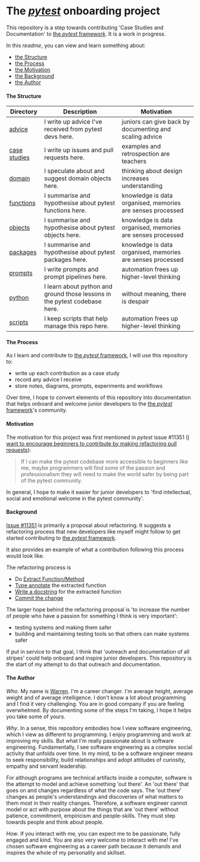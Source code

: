 # The [*pytest*](https://docs.pytest.org/) onboarding project

This repository is a step towards contributing 'Case Studies and Documentation' to [the *pytest* framework](https://docs.pytest.org/). It is a work in progress. 

In this *readme*, you can view and learn something about:
- [the Structure](#the-structure) 
- [the Process](#the-process)
- [the Motivation](#motivation)
- [the Background](#background)
- [the Author](#the-author)

#### The Structure

| Directory  | Description | Motivation | 
| ---- | --- | --- |
|[advice](/advice/README.md)| I write up advice I've received from pytest devs here.    | juniors can give back by documenting and scaling advice|
|[case studies](/case_studies/README.md)| I write up issues and pull requests here.    | examples and retrospection are teachers|
|[domain](/domain/README.md)| I speculate about and suggest domain objects here.    | thinking about design increases understanding |Domain-Driven Design |
|[functions](/functions/README.md)| I summarise and hypothesise about pytest functions here. | knowledge is data organised, memories are senses processed  |
|[objects](/objects/README.md)| I summarise and hypothesise about pytest objects here. | knowledge is data organised, memories are senses processed  |
|[packages](/packages/README.md)| I summarise and hypothesise about pytest packages here. | knowledge is data organised, memories are senses processed  |
|[prompts](/prompts/README.md)| I write prompts and prompt pipelines here.    | automation frees up higher-level thinking  |
|[python](/python/README.md) | I learn about python and ground those lessons in the pytest codebase here. | without meaning, there is despair | 
|[scripts](/scripts/README.md)| I keep scripts that help manage this repo here. | automation frees up higher-level thinking |

#### The Process
As I learn and contribute to [the *pytest* framework](https://docs.pytest.org/), I will use this repository to:
- write up each contribution as a case study
- record any advice I receive
- store notes, diagrams, prompts, experiments and workflows

Over time, I hope to convert elements of this repository into documentation that helps onboard and welcome junior developers to the [the *pytest* framework](https://docs.pytest.org/)'s community. 

#### Motivation
The motivation for this project was first mentioned in *pytest* issue #11351 ([I want to encourage beginners to contribute by making refactoring pull requests](https://github.com/pytest-dev/pytest/issues/11351)):

> If I can make the pytest codebase more accessible to beginners like me, maybe programmers will find some of the passion and professionalism they will need to make the world safer by being part of the pytest community.

In general, I hope to make it easier for junior developers to 'find intellectual, social and emotional welcome in the pytest community'. 

#### Background 
[Issue #11351](https://github.com/pytest-dev/pytest/issues/11351) is primarily a proposal about refactoring. It suggests a refactoring process that new developers like myself might follow to get started contributing to [the *pytest* framework](https://docs.pytest.org/). 

It also provides an example of what a contribution following this process would look like. 

The refactoring process is

- Do [Extract Function/Method](https://refactoring.com/catalog/extractFunction.html) <br>
- [Type annotate](https://realpython.com/python-type-checking/) the extracted function <br>
- [Write a docstring](https://sphinx-rtd-tutorial.readthedocs.io/en/latest/docstrings.html) for the extracted function <br>
- [Commit the change](https://cbea.ms/git-commit/)

The larger hope behind the refactoring proposal is 'to increase the number of people who have a passion for something I think is very important':

- testing systems and making them safer
- building and maintaining testing tools so that others can make systems safer

If put in service to that goal, I think that 'outreach and documentation of all stripes' could help onboard and inspire junior developers. This repository is the start of my attempt to do that outreach and documentation. 

#### The Author

*Who*. My name is [Warren](https://www.linkedin.com/in/warrenmarkham/). I'm a career changer. I'm average height, average weight and of average intelligence. I don't know a lot about programming and I find it very challenging. You are in good company if you are feeling overwhelmed. By documenting some of the steps I'm taking, I hope it helps you take some of yours.


*Why*.  In a sense, this repository embodies how I view software engineering, which I view as different to programming. I enjoy programming and work at improving my skills. But what I'm really passionate about is software engineering. Fundamentally, I see software engineering as a complex social activity that unfolds over time. In my mind, to be a software engineer means to seek responsibility, build relationships and adopt attitudes of curiosity, empathy and servant leadership. 

For although programs are technical artifacts inside a computer, software is the attempt to model and achieve something 'out there'. An 'out there' that goes on and changes regardless of what the code says. The 'out there' changes as people's understandings and discoveries of what matters to them most in their reality changes. Therefore, a software engineer cannot model or act with purpose about the things that are 'out there' without patience, commitment, empiricism and people-skills. They must step towards people and think about people.  

*How*. If you interact with me, you can expect me to be passionate, fully engaged and kind. You are also very welcome to interact with me! I've chosen software engineering as a career path because it demands and inspires the whole of my personality and skillset. 


   
